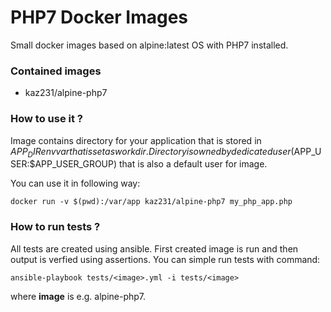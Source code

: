 PHP7 Docker Images
==================

Small docker images based on alpine:latest OS with PHP7 installed.

### Contained images

* kaz231/alpine-php7

### How to use it ?

Image contains directory for your application that is stored in $APP_DIR env var that is set as workdir. Directory is owned by dedicated user ($APP_USER:$APP_USER_GROUP) that is also a default user for image.

You can use it in following way:

```
docker run -v $(pwd):/var/app kaz231/alpine-php7 my_php_app.php
```

### How to run tests ?

All tests are created using ansible. First created image is run and then output is verfied using assertions. You can simple run tests with command:

```
ansible-playbook tests/<image>.yml -i tests/<image>
```

where __image__ is e.g. alpine-php7.
